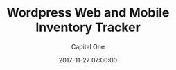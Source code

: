 ---
layout: post
permalink: /:title/
title: "Wordpress Web and Mobile Inventory Tracker"
featuredTitle: "Wordpress Web and Mobile Inventory Tracker"
date: 2017-11-27 07:00:00
number: 20
theme:
author: Capital One
tags: >
category: eshop
visible: true
featured: true
logo: /assets/img/charity/AutismOntario_BW.png
featuredImage: /assets/img/2017/pattern-red.png
github: https://github.com/CapitalOneCanadaHackathon/GiftTheCode-1
description: This solution provides a  user-friendly interface for volunteers to keep track of donation inventory. Users can add, edit, and remove donation items from inventory and label each item’s demand level. Inventory can also be searched and viewed by item category. A records page tracks and displays all changes made to the inventory. This page also displays monthly averages for each priority state. A public donation page displays required items in order of demand level so donors can more clearly see which items are in highest demand.
---